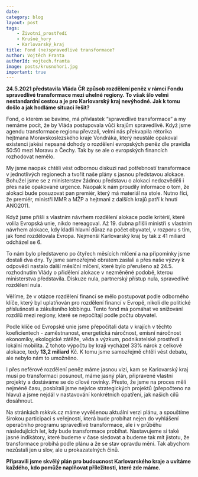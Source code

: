 ```yaml
---
date: 
category: blog
layout: post
tags:
    - Životní_prostředí
    - Krušné_hory
    - Karlovarský_kraj
title: Fond (ne)spravedlivé transformace?
author: Vojtěch Franta
authorId: vojtech.franta
image: posts/krusnohori.jpg
important: true
---
```

**24.5.2021 představila Vláda ČR způsob rozdělení peněz v rámci Fondu spravedlivé transformace mezi uhelné regiony. To však šlo velmi nestandardní cestou a je pro Karlovarský kraj nevýhodné. Jak k tomu došlo a jak hodláme situaci řešit?**

Fond, o kterém se bavíme, má přívlastek “spravedlivé transformace” a my nemáme pocit, že by Vláda postupovala vůči krajům spravedlivě. Když jsme agendu transformace regionu převzali, velmi nás překvapila rétorika hejtmana Moravskoslezského kraje Vondráka, který neustále opakoval existenci jakési nepsané dohody o rozdělení evropských peněz dle pravidla 50:50 mezi Moravu a Čechy. Tak by se ale o evropských financích rozhodovat nemělo.

My jsme naopak chtěli vést odbornou diskuzi nad potřebností transformace v jednotlivých regionech a tvořit naše plány s jasnou představou alokace. Bohužel jsme se z ministerstev žádnou představu o alokaci nedozvěděli i přes naše opakované urgence. Naopak k nám proudily informace o tom, že alokaci bude posuzovat pan premiér, který má materiál na stole. Nutno říci, že premiér, ministři MMR a MŽP a hejtmani z dalších krajů patří k hnutí ANO2011.  

Když jsme přišli s vlastním návrhem rozdělení alokace podle kritérií, které volila Evropská unie, nikdo nereagoval. Až 19. dubna přišli ministři s vlastním návrhem alokace, kdy kladli hlavní důraz na počet obyvatel, v rozporu s tím, jak fond rozdělovala Evropa. Nejmenší Karlovarský kraj by tak z 41 miliard odcházel se 6. 

To nám bylo představeno po čtyřech měsících mlčení a na připomínky jsme dostali dva dny. Ty jsme samozřejmě obratem zaslali a přes naše výzvy k odpovědi nastalo další měsíční mlčení, které bylo přerušeno až 24.5. rozhodnutím Vlády o přidělení alokace v nezměněné podobě, kterou ministerstva představila. Diskuze nula, partnerský přístup nula, spravedlivé rozdělení nula.  

Věříme, že v otázce rozdělení financí se mělo postupovat podle odborného klíče, který byl uplatňován pro rozdělení financí v Evropě, nikoli dle politické příslušnosti a zákulisního lobbingu. Tento fond má pomáhat ve snižování rozdílů mezi regiony, které se nepočítají podle počtu obyvatel.  

Podle klíče od Evropské unie jsme přepočítali data v krajích v těchto koeficientech - zaměstnanost, energetická náročnost, emisní náročnost ekonomiky, ekologické zátěže, věda a výzkum, podnikatelské prostředí a lokální mobilita. Z tohoto výpočtu by kraji vycházel 33% nárok z celkové alokace, tedy **13,2 miliard** Kč. K tomu jsme samozřejmě chtěli vést debatu, ale nebylo nám to umožněno.  

I přes neférové rozdělení peněz máme jasnou vizi, kam se Karlovarský kraj musí po transformaci posunout, máme jasný plán, připravené vlastní projekty a dostáváme se do cílové rovinky. Přesto, že jsme na proces měli nejméně času, posbírali jsme nejvíce strategických projektů (přepočteno na hlavu) a jsme nejdál v nastavování konkrétních opatření, jak našich cílů dosáhnout.

Na stránkách rskkvk.cz máme vyvěšenou aktuální verzi plánu, a spouštíme širokou participaci s veřejností, která bude probíhat nejen do vyhlášení operačního programu spravedlivé transformace, ale i v průběhu následujících let, kdy bude transformace probíhat. Nastavujeme si také jasné indikátory, které budeme v čase sledovat a budeme tak mít jistotu, že transformace probíhá podle plánu a že se stav opravdu mění. Tak abychom nezůstali jen u slov, ale u prokazatelných činů.

**Připravili jsme skvělý plán pro budoucnost Karlovarského kraje a uvítáme každého, kdo pomůže naplňovat příležitosti, které zde máme.**
